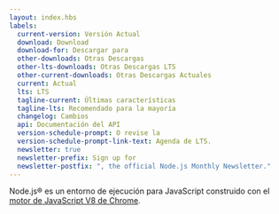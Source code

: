 ```yaml
---
layout: index.hbs
labels:
  current-version: Versión Actual
  download: Download
  download-for: Descargar para
  other-downloads: Otras Descargas
  other-lts-downloads: Otras Descargas LTS
  other-current-downloads: Otras Descargas Actuales
  current: Actual
  lts: LTS
  tagline-current: Últimas características
  tagline-lts: Recomendado para la mayoría
  changelog: Cambios
  api: Documentación del API
  version-schedule-prompt: O revise la
  version-schedule-prompt-link-text: Agenda de LTS.
  newsletter: true
  newsletter-prefix: Sign up for
  newsletter-postfix: ", the official Node.js Monthly Newsletter."
---
```


Node.js® es un entorno de ejecución para JavaScript construido con el [motor de JavaScript V8 de Chrome](https://v8.dev/).
